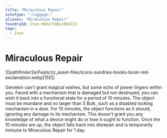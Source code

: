```yaml
---
title: "Miraculous Repair"
noteType: ":luggage:"
aliases: "Miraculous Repair"
foundryId: Item.H6Ka7tQB1vN5Q7ZV
tags:
  - Item
---
```


# Miraculous Repair
![[pathfinder2e/Feats/zz_asset-files/icons-sundries-books-book-red-exclamation.webp|150]]

Geniekin can't grant magical wishes, but some echo of power lingers within you. Faced with a mechanism that is damaged but not destroyed, you can wish it back into a functional state for a period of 10 minutes. The object must be mundane and no larger than 5 Bulk, such as a disabled locking mechanism in a door. For 10 minutes, the object functions as it should, ignoring any damage to its mechanism. This doesn't grant you any knowledge of what a device might do or how it ought to function. Once the 10 minutes are up, the object falls back into disrepair and is temporarily immune to Miraculous Repair for 1 day.
